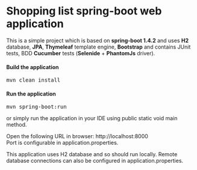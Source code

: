# Shopping list spring-boot web application

This is a simple project which is based on **spring-boot 1.4.2** and uses **H2** database, **JPA**, **Thymeleaf** template engine, **Bootstrap** and contains JUnit tests, BDD **Cucumber** tests (**Selenide** + **PhantomJs** driver).

#### Build the application
<pre>
mvn clean install
</pre>

#### Run the application
<pre>
mvn spring-boot:run
</pre>
or simply run the application in your IDE using public static void main method.

Open the following URL in browser:
http://localhost:8000  
Port is configurable in application.properties.

This application uses H2 database and so should run locally.
Remote database connections can also be configured in application.properties.